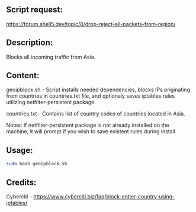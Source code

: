 ## Script request:
https://forum.shell5.dev/topic/8/drop-reject-all-packets-from-region/

## Description:
Blocks all incoming traffic from Asia.

## Content:
geoipblock.sh - Script installs needed dependencies, blocks IPs originating from countries in countries.txt file, and optionaly saves iptables rules utilizing netfilter-persistent package. 

countries.txt - Contains list of country codes of countries located in Asia. 

Notes: If netfilter-persistent package is not already installed on the machine, it will prompt if you wish to save existent rules during install. 

## Usage:
```bash
sudo bash geoipblock.sh
```

## Credits:
Cyberciti - https://www.cyberciti.biz/faq/block-entier-country-using-iptables/